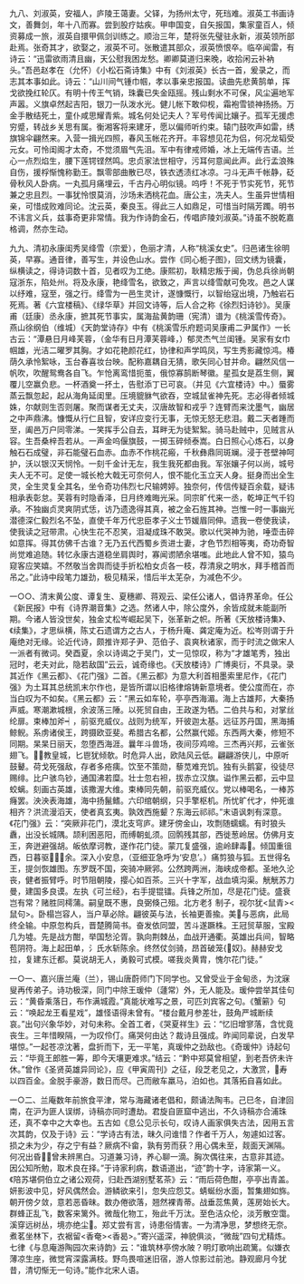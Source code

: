 <!-- { "loadSidebar": true } -->
九八、刘淑英，安福人，庐陵王蔼妻。父铎，为扬州太守，死珰难。淑英工书画诗文，善舞剑，年十八而寡。尝到股疗姑疾。甲申国变，自矢报国，集家童百人，倾资募成一旅，淑英自擐甲佩剑训练之。顺治三年，楚将张先璧驻永新，淑英领所部赴焉。张奇其才，欲娶之，淑英不可。张散遣其部众，淑英愤恨卒。临卒闻雷，有诗云：“迅雷欲雨清且幽，天公慰我困龙愁。卿卿莫道归来晚，收拾闲云补衲头。”吾邑赵孝在（允怀）《小松石斋诗集》中有《刘淑英》长古一首，爰录之，而志其本事如此。诗云：“山川间气锺巾帼，孝以事亲忠报国。读曲先悲黄鹄单，挥戈欲挽红轮仄。有明十传王气销，珠囊已失金瓯摇。残山剩水不可保，风尘遍地军声嚣。义旗卓然起吉阳，银刀一队泼水光。健儿帐下敢仰枧，霜袍雪锁神扬扬。万金手散结死土，童仆咸思耀青紫。城名何处记夫人？军号传闻比孃子。孤军无援虑穷蹙，转战乡关思有属。衡湘客将来建牙，愿以偏师听约束。辕门鼓吹声如雷，绣旗锦伞翩然来。入营一揖光四照，春风玉帐花齐开。丰容想见花为侣，何况龙韬受元女。可怜闺阁才太奇，不觉须眉气先沮。军中有律戒师婚，冰上无端传吉语。兰心一点烈焰生，腰下莲锷铿然鸣。忠贞家法世相守，污耳何意闻此声。此行孟浪殊自伤，援桴惭愧称勤王。飘零部曲散已尽，铁衣透渍红冰凉。刁斗无声千帐静，砭骨秋风人卧病。一丸孤月痛埋云，千古丹心明似镜。呜呼！不死于节实死节，死节兼之忠且烈。一事犹怜恨莫消，沙场未洒桃花血。唐公主，冼夫人。生虽异世情相亲，可惜成败难同论。沈云英，秦良玉。得此三人如鼎足，可惜当时隔芳躅。明书不讳言义兵，兹事奇更非常情。我为作诗韵金石，传唱庐陵刘淑英。”诗虽不脱乾嘉格调，然亦生动。

九九、清初永康闺秀吴绛雪（宗爱），色丽才清，人称“桃溪女史”。归邑诸生徐明英，早寡。通音律，善写生，并设色山水。尝作《同心栀子图》，回文绣为镜囊，纵横读之，得诗词数十首，见者叹为工绝。康熙初，耿精忠叛于闽，伪总兵徐尚朝寇浙东，陷处州。将及永康，艳绛雪名，欲致之，声言以绛雪献可免攻。邑之人谋以纾难，寇至，强之行。绛雪为一邑生灵计，遂慷慨行，以智绐寇出境，乃触岩石死焉。著《六宜楼稿》、《绿华草》并回文诗等，后人合之称《徐烈妇诗钞》。吴康甫（廷康）丞永康，摭其死节事实，属海盐黄韵珊（宪清）谱为《桃溪雪传奇》。燕山徐纲伯（维城）《天韵堂诗存》中有《桃溪雪乐府题词吴康甫二尹属作》一长古云：“潭悬日月峰芙蓉，（金华有日月潭芙蓉峰，）郁灵杰气兰闺锺。吴家有女巾帼雄，光洁二曜罗其胸。才如花艳颜花红，协律和声学鸣凤，写生秀影藏惊鸿。椿荫久承怜絮咏，玉台春喜妆台映。配称嘉耦自无猜，歌矢同心甘并命。翩然风信一帆吹，吹醒鸳鸯各自飞。乍怆离鸾惜扼茧，俄惊寡鹄断琴徽。星孤女是荔生侧，翼覆儿空赢负悲。一杯酒奠一抔土，告慰添丁已可哀。（并见《六宜楼诗》中。）蜃雾蒸云飘忽起，起从海角延闺里。压境貔貅气欲吞，空城鼠雀神先死。志必得者倾城姝，尔献则生否则屠。聚而谋者无丈夫，汉唐故智和戎乎？连臂而来沈墨气，幽居之中声鼎沸。慷慨从行仁且智，安详应变行无事，无惊无怒无悲泪。戴二天者踵而至，阖邑万户同零涕。一笑挥手公自去，耳畔无为徒絮絮。骑马赴贼中，见贼言从容。生吾桑梓吾若从。一声金呜偃旗鼓，一掷玉碎倾泰嵩。白日照心心炼石，以身触石石成璧，非石能璧石血赤。血赤不作桃花瘢，千秋彝鼎同斑斓。浸于苍壁神呵护，沃以银汉天悯怜。一刻千金计无左，我生我死都由我。军张孃子何以尚，城号夫人无不可。足使一城长枪大戟无可奈何人，恨不能化玉立天人身。挺身而出全生灵，全生灵复全其名，坐令奇功伟烈七尺输娉婷。独奈何，传信传疑百余载，疑讳相承表彰怠。芙蓉有时隐香泽，日月终难晦光采。同宗旷代来一丞，乾坤正气千钧承。不独幽贞灵爽阴式恁，访乃遗逸得其真，被之金石旌其神。岂惟一时一事幽光潜德深仁毅烈名不坠，直使千年万代忠臣孝子义士节媛眉同伸。遗我一卷使我读，使我读之冠带肃。心快生花不忍笑，泪凝成珠不敢哭。歌以代哭神为驰，唾壶击碎如意挥。得其仿佛千古谁？无乃五代西蜀乡贡进士妻，才色节烈相等夷，奇功奇智尚觉难追随。转忆永康古道稳坐肩舆时，寡闻谫陋余堪嗤。此地此人曾不知，猿鸟窥客应笑嬉。不然敬当舍舆而徒手折松柏女贞各一枝，荐清泉之明水，拜手稽首而吊之。”此诗中段笔力雄劲，极见精采，惜后半太芜杂，为减色不少。

一○○、清末黄公度、谭复生、夏穗卿、蒋观云、梁任公诸人，倡诗界革命。任公《新民报》中有《诗界潮音集》之选。然诸人中，除公度外，余皆成就未能副所期。今诸人皆没世矣，独金丈松岑崛起吴下，张革新之帜。所著《天放楼诗集》、《续集》，才思纵横，陈丈石遗谓方之古人，于杨升庵、龚定庵为近。松岑则谓于升庵绝对无缘。论近代诗，颇推许郑子尹、范伯子、袁爽秋诸家，而于时流之做宋人一派者有微词。癸酉夏，余以诗谒之于吴门，丈一见惊叹，称为“才雄笔秀，独出冠时，老夫对此，隐若敌国”云云，诚奇缘也。《天放楼诗》广博奥衍，不具录。录其近作《黑云都》、《花门强》二首。《黑云都》为意大利首相墨索里尼作，《花门强》为土耳其总统凯末尔作也，是皆所谓以旧格律熔铸新意境者。使公度而在，亦当白叹为不如矣。《黑云都》云：“黑云如车轮，亭亭西海湄。海上古雄邦，大秦扬声威。寒潮漱城根，余波荡三陲。以死贸自由，王政遂为牺。二伯共与和，对掌丝纶扉。束棒加斧┥，前驱充威仪。战则为统军，歼彼迦太基。远征苏丹国，黑海捕鲸鲵。系虏诸侯王，跨摄欧亚斐。希腊古名都，公然赢代姬。东西两大秦，修短不同期。杲杲日丽天，忽堕西海涯。曩年斗兽场，夜间莎鸡啼。三杰再兴邦，云雀张翅飞。教皇城，匕鬯犹倾欹。时危异人出，欧陆风云低。翩翩游侠儿，中原听鼓鼙。荷戈死强敌，存者多疮痍。饮至不策勋，藜苋难充饥。独有头鹅宴，役徒尽赐绯。比户骇鸟钞，通国沸若糜。壮士忽右袒，拔赤立汉旗。谥作黑云都，云中显蛟螭。刻画古英雄，该撒渥大维。束棒同先朝，前驱充威仪。党以棒喝名，一棒苏癃罢。泱泱表海雄，海中扬鬣鳍。六印绾朝纲，只手擎枢机。所忧旷代才，仲死谁相齐？洪流漫滔天，使者真玄夷。孰效西施颦？东海云祁祁。”末语讽刺有深意。《花门强》云：“突厥非花门，漠北支穹庐。建牙傍金山，攻剽随蠕蠕。有时狼头纛，出没长城隅。颉利困恶阳，而缚朝虬须。回鹘残其部，西徙葱岭居。仿佛月支王，奔迸避强胡。皈依摩诃教，遂作花门徒。蒙兀复盛强，逾岭肆毒。倾国重徂西，日暮驱余。深入小安息，（亚细亚急呼为‘安息’。）痛剪狼与狐。五世得名王，提剑恢雄图。东罗既不国，突骑冲厥郛。公然跨两洲，海峡成帝都。圣地久沦丧，健者振臂呼。时节阻朝陵，撄心如百茶。三兴十字军，战血填沟渠。觥觥苏力曼，建国多良谟。左执《可兰经》，右手提锟镭。兵锋之所加，尽是花门徒。盛衰岂有常？赌胜同樗蒲。嗣皇既不惠，良弼倏己殂。北方老犭制子，视尔犹<鼠青><鼠句>。卧榻岂容人，当户草必除。翩彼英与法，长袖更善揄。美与恶病，此局终全输。中原忽构兵，晋楚腾简书。奋发依同盟，苦斗遂蹶株。王冠贸草服，宝殿几为墟。先是战方酣，举国愁沦胥。孰向荆棘丛，血战开通衢。英雄出兵间，智略苞阴符。海上起田单，氵氏水斩陈余。终然仗剑骑，昂首破笼{奴}。赫赫安戈拉，复建东迁都。莫说胡无人，勇毅可式模。嗟我炎黄胄，愧尔花门徒。”

一○一、嘉兴唐兰庵（兰），锡山唐蔚师门下同学也。又曾受业于金甸丞，为沈寐叟再传弟子。诗功极深，同门中除王瑗仲（蘧常）外，无人能及。瑗仲尝举其佳句云：“黄昏乘落日，布作满城霞。”真能状难写之景，可匹刘宾客之句。《蟹簖》句云：“唤起龙王看星戏”，雄怪语得未曾有。“楼台戴月参差壮，鼓角严城断续哀。”出句兴象华妙，对句未称。全首工者，《哭夏祥生》云：“忆旧增寥落，含忧竟丧生。三年惜睽隔，一为叹伶仃。痛哭何由达？裁诗且强成。昨闻同辈说，白发早堪惊。”一起苍凉沈著，盘折而下，无一平笔，真瑗仲之劲敌也。《奇瑗仲》诗起句云：“毕竟王郎胜一筹，即今天壤更难求。”结云：“黔中郑莫曾相望，到老吾侪未许休。”曾作《圣贤英雄异同论》，应《甲寅周刊》之征，段芝老见之，大激赏，寿以四百金。金脱手豪游，数日而尽。己而敝车羸马，泊如也。其落拓自喜如此。

一○二、兰庵数年前旅食平津，常与海藏诸老倡和，颇诵法陶韦。己巳冬，自津回南，在沪为匪人误绑，诗稿亦同时遭劫。君旋自匪窟中逃出，不久诗稿亦合浦珠还，真不幸中之大幸也。五古如《息公见示长句，叹诗人画家俱失古法，因用五言次其韵，仅及于诗》云：“学诗古有法，昧久问谁惜？作者千万人，匆遽如过客。损之未为少，存之宁有益？厥病不畲，孰有劳而获？用心偶未至，觌面天渊隔。何况出昏，曾未辨黑白。习道兼习诗，养心聊一滴。胸次偶往来，古意非其迹。因公知所勉，取术良在择。”于诗家利病，数语道出，“迹”韵十字，诗家第一义。《陪苏堪侗伯立之诸公观荷，归赴西湖别墅茗茶》云：“雨后荷色酣，亭亭出青盖。妍影波中见，好风偶然会。游鳞欲来引，忽失应怨艾。蜻蜒纷水面，暂集翅如旆。朝开傍夕敛，意若恶昏昧。数办倦欲落，翘然裸青蒂。战垂蕊焦黄，莲房始长大。群蜂正乱飞，数客来篱外。微哉化物工，殆此千万汰。至色洁众伦，淡芳散空霭。溪穿远树丛，境亦绝尘。郑丈尝有言，诗患俗情害。一为清净思，梦想终无奈。煮茗坐林下，衣裾留<香奄><香曷>。”寄兴遥深，神貌俱淡，“微哉”四句尤精炼。七律《与息庵游陶园次来诗韵》云：“谁筑林亭傍水陂？明灯歌响出疏篱。似嫌衣薄凉生座，微觉宵深露满枝。野鸟畏喧迷旧宿，游人惊影过前池。静观廊月今犹昔，清切惭无一句诗。”能作北宋人语。

